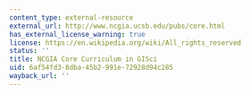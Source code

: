 ```yaml
---
content_type: external-resource
external_url: http://www.ncgia.ucsb.edu/pubs/core.html
has_external_license_warning: true
license: https://en.wikipedia.org/wiki/All_rights_reserved
status: ''
title: NCGIA Core Curriculum in GISci
uid: 6af54fd3-8dba-45b2-991e-72928d94c285
wayback_url: ''
---
```


